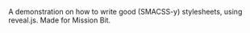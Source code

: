 A demonstration on how to write good (SMACSS-y) stylesheets, using reveal.js. Made for Mission Bit.
